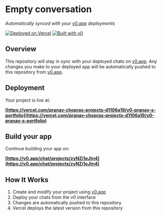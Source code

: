 # Empty conversation

*Automatically synced with your [v0.app](https://v0.app) deployments*

[![Deployed on Vercel](https://img.shields.io/badge/Deployed%20on-Vercel-black?style=for-the-badge&logo=vercel)](https://vercel.com/pranav-chopras-projects-d1106a19/v0-pranav-s-portfolio)
[![Built with v0](https://img.shields.io/badge/Built%20with-v0.app-black?style=for-the-badge)](https://v0.app/chat/projects/zyNZi1eJtn4)

## Overview

This repository will stay in sync with your deployed chats on [v0.app](https://v0.app).
Any changes you make to your deployed app will be automatically pushed to this repository from [v0.app](https://v0.app).

## Deployment

Your project is live at:

**[https://vercel.com/pranav-chopras-projects-d1106a19/v0-pranav-s-portfolio](https://vercel.com/pranav-chopras-projects-d1106a19/v0-pranav-s-portfolio)**

## Build your app

Continue building your app on:

**[https://v0.app/chat/projects/zyNZi1eJtn4](https://v0.app/chat/projects/zyNZi1eJtn4)**

## How It Works

1. Create and modify your project using [v0.app](https://v0.app)
2. Deploy your chats from the v0 interface
3. Changes are automatically pushed to this repository
4. Vercel deploys the latest version from this repository